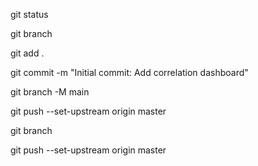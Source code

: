 git status

git branch

git add .

git commit -m "Initial commit: Add correlation dashboard"

git branch -M main

git push --set-upstream origin master

git branch

git push --set-upstream origin master
